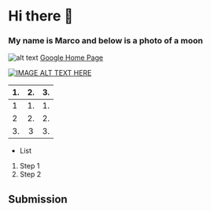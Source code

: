 # Hi there 👋 
### My name is Marco and below is a photo of a moon 





![alt text](https://d.newsweek.com/en/full/520858/supermoon-moon-smartphone-photo-picture.jpg?w=1600&h=1200&q=88&f=ee2b0e8d2fcaeb2fb7313f07712a2440)
[Google Home Page](https://www.google.com "Google's Homepage")

[![IMAGE ALT TEXT HERE](http://img.youtube.com/vi/YOUTUBE_VIDEO_ID_HERE/0.jpg)](http://www.youtube.com/watch?v=YOUTUBE_VIDEO_ID_HERE)




| 1.            | 2.            | 3.    |
| ------------- |:-------------:| -----:|
| 1             | 1.            | 1.    |
| 2             | 2.            | 2.    |
| 3.            | 3             | 3.    |

* List
1. Step 1
2. Step 2
## Submission
